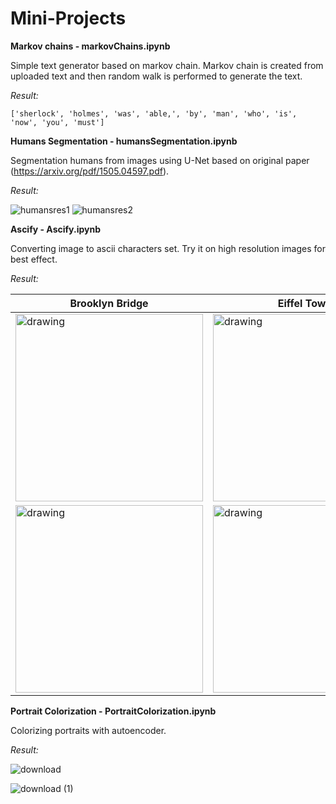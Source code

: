 # Mini-Projects

**Markov chains - markovChains.ipynb**

Simple text generator based on markov chain. Markov chain is created from uploaded text and then random walk is performed to generate the text.

*Result:*

```['sherlock', 'holmes', 'was', 'able,', 'by', 'man', 'who', 'is', 'now', 'you', 'must']```


**Humans Segmentation - humansSegmentation.ipynb**

Segmentation humans from images using U-Net based on original paper (https://arxiv.org/pdf/1505.04597.pdf).

*Result:*

![humansres1](https://user-images.githubusercontent.com/50952749/129332561-1590bd9e-660c-4788-9d9f-be031e26568c.png)
![humansres2](https://user-images.githubusercontent.com/50952749/129332633-c1a076f9-81f2-4137-ae9c-a92c8ef0de3b.png)

**Ascify - Ascify.ipynb**

Converting image to ascii characters set. Try it on high resolution images for best effect.

*Result:*

|Brooklyn Bridge|Eiffel Tower|
|---|---|
|<img src="https://user-images.githubusercontent.com/50952749/131333248-d8eddb45-0dc8-4a68-8c46-2e5e7a225285.jpg" alt="drawing" width="300" height="300"/>|<img src="https://user-images.githubusercontent.com/50952749/131333282-d2a9e372-0bd3-48d2-961d-496ddb171a0f.jpg" alt="drawing" width="300" height="300"/>|
|<img src="https://user-images.githubusercontent.com/50952749/131333268-56dc105f-905e-4dcb-80e9-1c28c1565249.PNG" alt="drawing" width="300" height="300"/>|<img src="https://user-images.githubusercontent.com/50952749/131333283-422bd1ae-331e-404f-9942-c1f8738b9656.PNG" alt="drawing" width="300" height="300"/>|


**Portrait Colorization - PortraitColorization.ipynb**

Colorizing portraits with autoencoder.

*Result:*

![download](https://user-images.githubusercontent.com/50952749/132494438-131f12e4-6127-4873-b590-3a940562e8b9.png)

![download (1)](https://user-images.githubusercontent.com/50952749/132494452-f1a0301d-136d-49e9-bdd1-eb5c6eefdccf.png)


